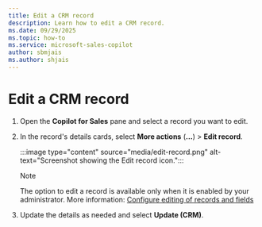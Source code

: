 ```yaml
---
title: Edit a CRM record
description: Learn how to edit a CRM record.
ms.date: 09/29/2025
ms.topic: how-to
ms.service: microsoft-sales-copilot
author: sbmjais
ms.author: shjais
---
```


# Edit a CRM record

1. Open the **Copilot for Sales** pane and select a record you want to edit.

1. In the record's details cards, select **More actions** (**...**) > **Edit record**.

   :::image type="content" source="media/edit-record.png" alt-text="Screenshot showing the Edit record icon.":::

   > [!NOTE]
   > The option to edit a record is available only when it is enabled by your administrator. More information: [Configure editing of records and fields](customize-forms-and-fields.md#configure-editing-of-records-and-fields)

1. Update the details as needed and select **Update (CRM)**.
